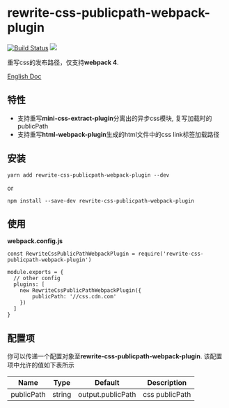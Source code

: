 # rewrite-css-publicpath-webpack-plugin

[![Build Status](https://travis-ci.org/longshihui/rewrite-css-publicpath-webpack-plugin.svg?branch=master)](https://travis-ci.org/longshihui/rewrite-css-publicpath-webpack-plugin)  [![](https://img.shields.io/npm/v/rewrite-css-publicpath-webpack-plugin.svg)](https://www.npmjs.com/package/rewrite-css-publicpath-webpack-plugin)

重写css的发布路径，仅支持**webpack 4**.

[English Doc](./README.md)

## 特性

- 支持重写**mini-css-extract-plugin**分离出的异步css模块, 复写加载时的publicPath
- 支持重写**html-webpack-plugin**生成的html文件中的css link标签加载路径

## 安装

```
yarn add rewrite-css-publicpath-webpack-plugin --dev
```

or

```
npm install --save-dev rewrite-css-publicpath-webpack-plugin
```

## 使用

**webpack.config.js**

```
const RewriteCssPublicPathWebpackPlugin = require('rewrite-css-publicpath-webpack-plugin')

module.exports = {
  // other config
  plugins: [
    new RewriteCssPublicPathWebpackPlugin({
        publicPath: '//css.cdn.com'
    })
  ]
}
```

## 配置项

你可以传递一个配置对象至**rewrite-css-publicpath-webpack-plugin**. 该配置项中允许的值如下表所示

| Name | Type | Default | Description |
| --- | --- | --- | --- |
| publicPath | string | output.publicPath | css publicPath |


